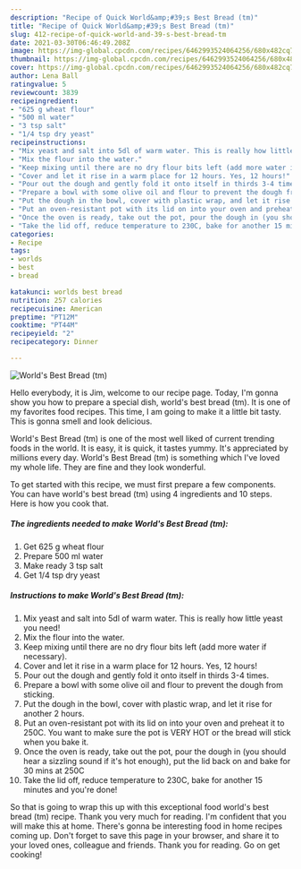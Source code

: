```yaml
---
description: "Recipe of Quick World&amp;#39;s Best Bread (tm)"
title: "Recipe of Quick World&amp;#39;s Best Bread (tm)"
slug: 412-recipe-of-quick-world-and-39-s-best-bread-tm
date: 2021-03-30T06:46:49.208Z
image: https://img-global.cpcdn.com/recipes/6462993524064256/680x482cq70/worlds-best-bread-tm-recipe-main-photo.jpg
thumbnail: https://img-global.cpcdn.com/recipes/6462993524064256/680x482cq70/worlds-best-bread-tm-recipe-main-photo.jpg
cover: https://img-global.cpcdn.com/recipes/6462993524064256/680x482cq70/worlds-best-bread-tm-recipe-main-photo.jpg
author: Lena Ball
ratingvalue: 5
reviewcount: 3839
recipeingredient:
- "625 g wheat flour"
- "500 ml water"
- "3 tsp salt"
- "1/4 tsp dry yeast"
recipeinstructions:
- "Mix yeast and salt into 5dl of warm water. This is really how little yeast you need!"
- "Mix the flour into the water."
- "Keep mixing until there are no dry flour bits left (add more water if necessary)."
- "Cover and let it rise in a warm place for 12 hours. Yes, 12 hours!"
- "Pour out the dough and gently fold it onto itself in thirds 3-4 times."
- "Prepare a bowl with some olive oil and flour to prevent the dough from sticking."
- "Put the dough in the bowl, cover with plastic wrap, and let it rise for another 2 hours."
- "Put an oven-resistant pot with its lid on into your oven and preheat it to 250C. You want to make sure the pot is VERY HOT or the bread will stick when you bake it."
- "Once the oven is ready, take out the pot, pour the dough in (you should hear a sizzling sound if it&#39;s hot enough), put the lid back on and bake for 30 mins at 250C"
- "Take the lid off, reduce temperature to 230C, bake for another 15 minutes and you&#39;re done!"
categories:
- Recipe
tags:
- worlds
- best
- bread

katakunci: worlds best bread 
nutrition: 257 calories
recipecuisine: American
preptime: "PT12M"
cooktime: "PT44M"
recipeyield: "2"
recipecategory: Dinner

---
```



![World&#39;s Best Bread (tm)](https://img-global.cpcdn.com/recipes/6462993524064256/680x482cq70/worlds-best-bread-tm-recipe-main-photo.jpg)

Hello everybody, it is Jim, welcome to our recipe page. Today, I'm gonna show you how to prepare a special dish, world&#39;s best bread (tm). It is one of my favorites food recipes. This time, I am going to make it a little bit tasty. This is gonna smell and look delicious.



World&#39;s Best Bread (tm) is one of the most well liked of current trending foods in the world. It is easy, it is quick, it tastes yummy. It's appreciated by millions every day. World&#39;s Best Bread (tm) is something which I've loved my whole life. They are fine and they look wonderful.


To get started with this recipe, we must first prepare a few components. You can have world&#39;s best bread (tm) using 4 ingredients and 10 steps. Here is how you cook that.

<!--inarticleads1-->

##### The ingredients needed to make World&#39;s Best Bread (tm):

1. Get 625 g wheat flour
1. Prepare 500 ml water
1. Make ready 3 tsp salt
1. Get 1/4 tsp dry yeast




<!--inarticleads2-->

##### Instructions to make World&#39;s Best Bread (tm):

1. Mix yeast and salt into 5dl of warm water. This is really how little yeast you need!
1. Mix the flour into the water.
1. Keep mixing until there are no dry flour bits left (add more water if necessary).
1. Cover and let it rise in a warm place for 12 hours. Yes, 12 hours!
1. Pour out the dough and gently fold it onto itself in thirds 3-4 times.
1. Prepare a bowl with some olive oil and flour to prevent the dough from sticking.
1. Put the dough in the bowl, cover with plastic wrap, and let it rise for another 2 hours.
1. Put an oven-resistant pot with its lid on into your oven and preheat it to 250C. You want to make sure the pot is VERY HOT or the bread will stick when you bake it.
1. Once the oven is ready, take out the pot, pour the dough in (you should hear a sizzling sound if it&#39;s hot enough), put the lid back on and bake for 30 mins at 250C
1. Take the lid off, reduce temperature to 230C, bake for another 15 minutes and you&#39;re done!




So that is going to wrap this up with this exceptional food world&#39;s best bread (tm) recipe. Thank you very much for reading. I'm confident that you will make this at home. There's gonna be interesting food in home recipes coming up. Don't forget to save this page in your browser, and share it to your loved ones, colleague and friends. Thank you for reading. Go on get cooking!
